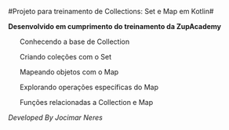 #Projeto para treinamento de Collections: Set e Map em Kotlin#

**Desenvolvido em cumprimento do treinamento da ZupAcademy**


<ol>Conhecendo a base de Collection</ol>
<ol>Criando coleções com o Set</ol>
<ol>Mapeando objetos com o Map</ol>
<ol>Explorando operações específicas do Map</ol>
<ol>Funções relacionadas a Collection e Map</ol>

*Developed By Jocimar Neres*